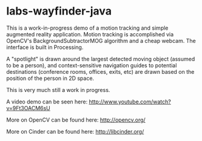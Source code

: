 labs-wayfinder-java
===================
This is a work-in-progress demo of a motion tracking and simple augmented reality application. Motion tracking is accomplished via OpenCV's BackgroundSubtractorMOG algorithm and a cheap webcam. The interface is built in Processing.

A "spotlight" is drawn around the largest detected moving object (assumed to be a person), and context-sensitive navigation guides to potential destinations (conference rooms, offices, exits, etc) are drawn based on the position of the person in 2D space.

This is very much still a work in progress.

A video demo can be seen here:
http://www.youtube.com/watch?v=9Ft3OACM6sU

More on OpenCV can be found here:
http://opencv.org/

More on Cinder can be found here:
http://libcinder.org/
